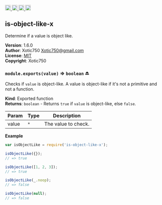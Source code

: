 <a href="https://travis-ci.org/Xotic750/is-object-like-x"
   title="Travis status">
<img
   src="https://travis-ci.org/Xotic750/is-object-like-x.svg?branch=master"
   alt="Travis status" height="18"/>
</a>
<a href="https://david-dm.org/Xotic750/is-object-like-x"
   title="Dependency status">
<img src="https://david-dm.org/Xotic750/is-object-like-x.svg"
   alt="Dependency status" height="18"/>
</a>
<a href="https://david-dm.org/Xotic750/is-object-like-x#info=devDependencies"
   title="devDependency status">
<img src="https://david-dm.org/Xotic750/is-object-like-x/dev-status.svg"
   alt="devDependency status" height="18"/>
</a>
<a href="https://badge.fury.io/js/is-object-like-x" title="npm version">
<img src="https://badge.fury.io/js/is-object-like-x.svg"
   alt="npm version" height="18"/>
</a>
<a name="module_is-object-like-x"></a>

## is-object-like-x
Determine if a value is object like.

**Version**: 1.6.0  
**Author**: Xotic750 <Xotic750@gmail.com>  
**License**: [MIT](&lt;https://opensource.org/licenses/MIT&gt;)  
**Copyright**: Xotic750  
<a name="exp_module_is-object-like-x--module.exports"></a>

### `module.exports(value)` ⇒ <code>boolean</code> ⏏
Checks if `value` is object-like. A value is object-like if it's not a
primitive and not a function.

**Kind**: Exported function  
**Returns**: <code>boolean</code> - Returns `true` if `value` is object-like, else `false`.  

| Param | Type | Description |
| --- | --- | --- |
| value | <code>\*</code> | The value to check. |

**Example**  
```js
var isObjectLike = require('is-object-like-x');

isObjectLike({});
// => true

isObjectLike([1, 2, 3]);
// => true

isObjectLike(_.noop);
// => false

isObjectLike(null);
// => false
```
